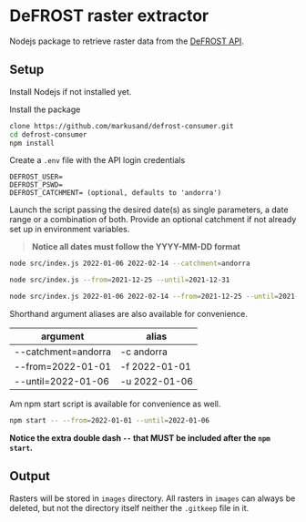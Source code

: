 # DeFROST raster extractor

Nodejs package to retrieve raster data from the [DeFROST API](https://docs.defrost.io/#defrost-api).

## Setup

Install Nodejs if not installed yet.

Install the package

```bash
clone https://github.com/markusand/defrost-consumer.git
cd defrost-consumer
npm install
```

Create a `.env` file with the API login credentials

```env
DEFROST_USER=
DEFROST_PSWD=
DEFROST_CATCHMENT= (optional, defaults to 'andorra')
```

Launch the script passing the desired date(s) as single parameters, a date range or a combination of both. Provide an optional catchment if not already set up in environment variables.

> **Notice all dates must follow the YYYY-MM-DD format**

```bash
node src/index.js 2022-01-06 2022-02-14 --catchment=andorra

node src/index.js --from=2021-12-25 --until=2021-12-31

node src/index.js 2022-01-06 2022-02-14 --from=2021-12-25 --until=2021-12-31
```

Shorthand argument aliases are also available for convenience.

| argument | alias |
| --- | --- |
| --catchment=andorra | -c andorra |
| --from=2022-01-01 | -f 2022-01-01 |
| --until=2022-01-06 | -u 2022-01-06 |

Am npm start script is available for convenience as well.

```bash
npm start -- --from=2022-01-01 --until=2022-01-06
```

**Notice the extra double dash `--` that MUST be included after the `npm start`.**

## Output

Rasters will be stored in `images` directory. All rasters in `images` can always be deleted, but not the directory itself neither the `.gitkeep` file in it.

